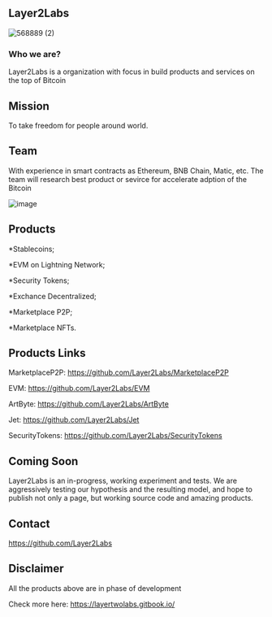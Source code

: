 ## Layer2Labs
![568889 (2)](https://user-images.githubusercontent.com/83122757/160809589-26d2f1b3-0090-4a36-a803-24e3144d44ad.png)

### Who we are? 

Layer2Labs is a organization with focus in build products and services on the top of Bitcoin

## Mission

To take freedom for people around world.

## Team 

With experience in smart contracts as Ethereum, BNB Chain, Matic, etc. The team will research best product or sevirce for accelerate adption of the Bitcoin

![image](https://user-images.githubusercontent.com/83122757/160813808-b03a78f0-6d75-4035-a484-d84cff5a0580.png)

## Products

*Stablecoins;

*EVM on Lightning Network;

*Security Tokens;

*Exchance Decentralized;

*Marketplace P2P;

*Marketplace NFTs.

## Products Links

MarketplaceP2P: https://github.com/Layer2Labs/MarketplaceP2P

EVM: https://github.com/Layer2Labs/EVM

ArtByte: https://github.com/Layer2Labs/ArtByte

Jet: https://github.com/Layer2Labs/Jet

SecurityTokens: https://github.com/Layer2Labs/SecurityTokens


## Coming Soon 

Layer2Labs is an in-progress, working experiment and tests. We are aggressively testing our hypothesis and the resulting model, and hope to publish not only a page, but working source code and amazing products.

## Contact

https://github.com/Layer2Labs

## Disclaimer

All the products above are in phase of development 

Check more here: https://layertwolabs.gitbook.io/
